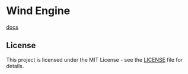 # Wind Engine
[docs](../wind/docs/Readme.md)

## License

This project is licensed under the MIT License - see the [LICENSE](../LICENSE.txt) file for details.
